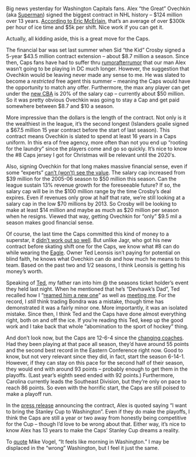 Big news yesterday for Washington Capitals fans. Alex “the Great”
Ovechkin (aka
[Superman](http://devhawk.net/2007/07/13/ovechkin-as-superman/))
signed the biggest contract in NHL history – \$124 million over 13
years. [According to Eric
McErlain](http://sports.aol.com/fanhouse/2008/01/10/ovechkins-deal-wealthiest-in-nhl-history/),
that’s an average of over \$300k per hour of ice time and \$5k per
shift. Nice work if you can get it.

Actually, all kidding aside, this is a great move for the Caps.

The financial bar was set last summer when Sid “the Kid” Crosby signed a
5-year \$43.5 million contract extension – about \$8.7 million a season.
Since then, Caps fans have had to suffer thru
[rumor](http://www.canada.com/montrealgazette/news/sports/story.html?id=e20c9251-4521-47f0-9f16-647c438360e6&k=16946)[after](http://www.hockeybuzz.com/blog.php?post_id=12395)[rumor](http://www.nypost.com/seven/11252007/sports/opt_out__alex_249480.htm)
that our man Alex wasn’t going to be playing in DC much longer. However,
the suggestion that Ovechkin would be leaving never made any sense to
me. He was slated to become a *restricted* free agent this summer –
meaning the Caps would have the opportunity to match any offer.
Furthermore, the max any player can get under the [new
CBA](http://devhawk.net/2005/07/13/Finally.aspx) is 20% of the salary
cap – currently about \$50 million. So it was pretty obvious Ovechkin
was going to stay a Cap and get paid somewhere between \$8.7 and \$10 a
season. 

More impressive than the dollars is the length of the contract. Not only
is it the wealthiest in the league, it’s the second longest (Islanders
goalie signed a \$67.5 million 15 year contract before the start of last
season). This contract means Ovechkin is slated to spend at least 16
years in a Caps uniform. In this era of free agency, more often than not
you end up “rooting for the laundry” since the players come and go so
quickly. It’s nice to know the \#8 Caps jersey I got for Christmas will
be relevant until the 2020′s.

Also, signing Ovechkin for that long makes massive financial sense, even
if some “experts” [can’t (won’t) see the
value](http://www.thehockeynews.com/articles/12572-Analysis-Ovechkin-deal-proves-owners-can-spend.html).
The salary cap increased from \$39 million for the 2005-06 season to
\$50 million this season. Can the league sustain 13% revenue growth for
the foreseeable future? If so, the salary cap will be in the \$100
million range by the time Crosby’s deal expires. Even if revenues only
grow at half that rate, we’re still looking at a salary cap in the low
\$70 millions by 2013. So Crosby will be looking to make at least \$14
million and maybe as much as \$20 million per season when he resigns.
Viewed that way, getting Ovechkin for “only” \$9.5 mil a season makes
good financial sense.

Of course, the last time the Caps committed this kind of money to a
superstar, it [didn’t work out so
well](http://www.washingtonpost.com/wp-dyn/content/article/2007/10/11/AR2007101102188.html).
But unlike Jagr, who got his new contract before skating shift one for
the Caps, we know what \#8 can do while wearing the
[Eagle](http://nhllogos.blogspot.com/2008/01/result-canucks-vs-capitals.html).
Owner Ted Leonsis isn’t paying for potential on blind faith, he knows
what Ovechkin can do and how much he means to this team. Based on the
past two and 1/2 seasons, I think Leonsis is getting his money’s worth.

Speaking of [Ted](http://ted.aol.com/), my father ran into him @ the
seasons ticket holder’s event they held last night. When he mentioned
that he’s “Devhawk’s Dad”, Ted recalled how I “[reamed him a new
one](http://devhawk.net/2004/02/19/doing-the-unthinkable/)” as well
as [meeting me](http://devhawk.net/2006/07/06/meeting-ted-leonsis/).
For the record, I *still* think trading Bondra was a mistake, though
time has demonstrated it was a fairly minor one. More importantly, it
was an isolated mistake. Since then, I think Ted and the Caps have done
almost everything right, both on and off the ice. If you’re reading this
Ted, keep up the good work and I take back that whole “abomination to
the sport of hockey” thing.

And don’t look now, but the Caps are 12-6-4 since the [changing
coaches](http://capitals.nhl.com/team/app?articleid=344172&page=NewsPage&service=page).
Had they been playing at that pace all season, they’d have around 55
points and the second best record in the Eastern Conference right now.
Good to know, but not very relevant since they did, in fact, start the
season 6-14-1. However, if they can stay on this pace for the second
half of their season, they would end with around 93 points – probably
enough to get them in the playoffs. (Last year’s eighth seed ended with
92 points.) Furthermore, Carolina currently leads the Southeast
Division, but they’re only on pace to reach 86 points. So even with the
horrific start, the Caps are still poised to make a playoff run.

In the [press
release](http://capitals.nhl.com/team/app/?service=page&page=NewsPage&articleid=349546)
announcing the contract, Alex is quoted saying “I want to bring the
Stanley Cup to Washington”. Even if they do make the playoffs, I think
the Caps are still a year or two away from honestly being competitive
for the Cup – though I’d love to be wrong about that. Either way, it’s
nice to know Alex has 13 years to make the Caps’ Stanley Cup dreams a
reality.

To
[quote](http://dumpnchase.wordpress.com/2008/01/11/not-to-worry-kids/)
Mike Vogel, “It feels like morning in Washington.” I may be displaced in
the “wrong” Washington, but I feel it just the same.
